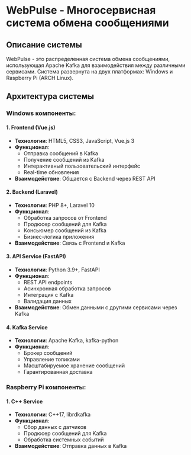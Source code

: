 # WebPulse - Многосервисная система обмена сообщениями

## Описание системы
WebPulse - это распределенная система обмена сообщениями, использующая Apache Kafka для взаимодействия между различными сервисами. Система развернута на двух платформах: Windows и Raspberry Pi (ARCH Linux).

## Архитектура системы

### Windows компоненты:

#### 1. Frontend (Vue.js)
- **Технологии**: HTML5, CSS3, JavaScript, Vue.js 3
- **Функционал**:
  - Отправка сообщений в Kafka
  - Получение сообщений из Kafka
  - Интерактивный пользовательский интерфейс
  - Real-time обновления
- **Взаимодействие**: Общается с Backend через REST API

#### 2. Backend (Laravel)
- **Технологии**: PHP 8+, Laravel 10
- **Функционал**:
  - Обработка запросов от Frontend
  - Продюсер сообщений для Kafka
  - Консьюмер сообщений из Kafka
  - Бизнес-логика приложения
- **Взаимодействие**: Связь с Frontend и Kafka

#### 3. API Service (FastAPI)
- **Технологии**: Python 3.9+, FastAPI
- **Функционал**:
  - REST API endpoints
  - Асинхронная обработка запросов
  - Интеграция с Kafka
  - Валидация данных
- **Взаимодействие**: Обмен данными с другими сервисами через Kafka

#### 4. Kafka Service
- **Технологии**: Apache Kafka, kafka-python
- **Функционал**:
  - Брокер сообщений
  - Управление топиками
  - Масштабируемое хранение сообщений
  - Гарантированная доставка

### Raspberry Pi компоненты:

#### 1. C++ Service
- **Технологии**: C++17, librdkafka
- **Функционал**:
  - Сбор данных с датчиков
  - Продюсер сообщений для Kafka
  - Обработка системных событий
- **Взаимодействие**: Отправка данных в Kafka